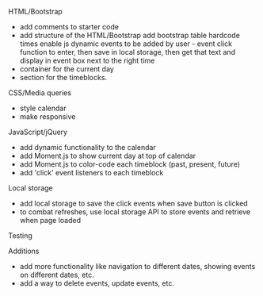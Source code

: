 HTML/Bootstrap
- add comments to starter code
- add structure of the HTML/Bootstrap
add bootstrap table
hardcode times
enable js dynamic events to be added by user - event click function to enter, then save in local storage, then get that text and display in event box next to the right time
- container for the current day
- section for the timeblocks.

CSS/Media queries
- style calendar
- make responsive

JavaScript/jQuery
- add dynamic functionality to the calendar
- add Moment.js to show current day at top of calendar
- add Moment.js to color-code each timeblock (past, present, future)
- add 'click' event listeners to each timeblock

Local storage
- add local storage to save the click events when save button is clicked
- to combat refreshes, use local storage API to store events and retrieve when page loaded

Testing

Additions
- add more functionality like navigation to different dates, showing events on different dates, etc.
- add a way to delete events, update events, etc.
